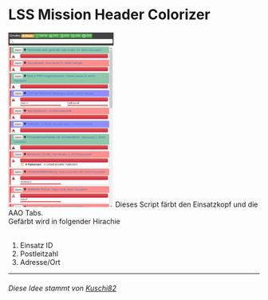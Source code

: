 <h1>LSS Mission Header Colorizer</h1>
<img height="350px" src="preview.png" >
Dieses Script färbt den Einsatzkopf und die AAO Tabs.<br>
Gefärbt wird in folgender Hirachie<br><br>

1. Einsatz ID<br>
2. Postleitzahl<br>
3. Adresse/Ort<br>

<hr>

<h6>Diese Idee stammt von <a href="https://forum.leitstellenspiel.de/cms/index.php?user/7806-kuschi82/">Kuschi82</a></h6>